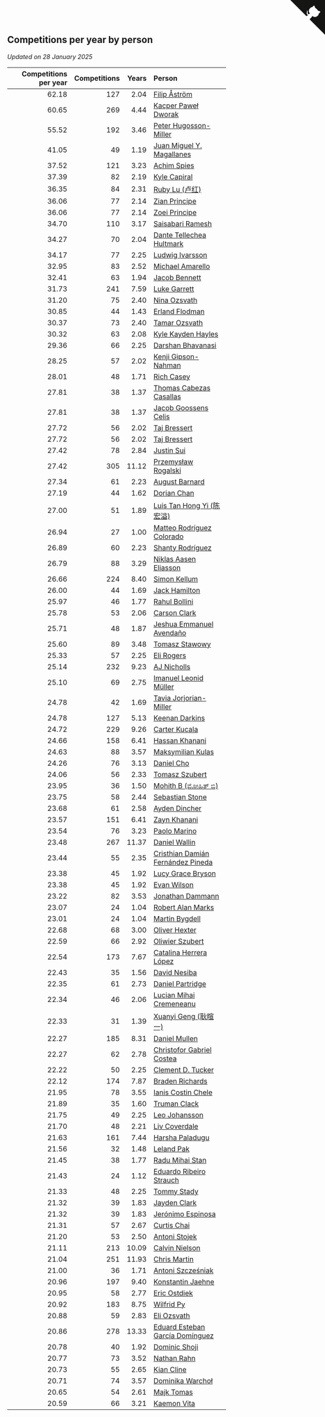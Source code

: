 ## Competitions per year by person

*Updated on 28 January 2025*

| Competitions per year | Competitions | Years | Person |
| ---: | ---: | ---: | :--- |
| 62.18 | 127 | 2.04 | [Filip Åström](https://www.worldcubeassociation.org/persons/2023ASTR01) |
| 60.65 | 269 | 4.44 | [Kacper Paweł Dworak](https://www.worldcubeassociation.org/persons/2020DWOR01) |
| 55.52 | 192 | 3.46 | [Peter Hugosson-Miller](https://www.worldcubeassociation.org/persons/2021HUGO01) |
| 41.05 | 49 | 1.19 | [Juan Miguel Y. Magallanes](https://www.worldcubeassociation.org/persons/2023MAGA09) |
| 37.52 | 121 | 3.23 | [Achim Spies](https://www.worldcubeassociation.org/persons/2021SPIE01) |
| 37.39 | 82 | 2.19 | [Kyle Capiral](https://www.worldcubeassociation.org/persons/2022CAPI02) |
| 36.35 | 84 | 2.31 | [Ruby Lu (卢红)](https://www.worldcubeassociation.org/persons/2022LURU01) |
| 36.06 | 77 | 2.14 | [Zian Principe](https://www.worldcubeassociation.org/persons/2022PRIN08) |
| 36.06 | 77 | 2.14 | [Zoei Principe](https://www.worldcubeassociation.org/persons/2022PRIN09) |
| 34.70 | 110 | 3.17 | [Saisabari Ramesh](https://www.worldcubeassociation.org/persons/2021RAME01) |
| 34.27 | 70 | 2.04 | [Dante Tellechea Hultmark](https://www.worldcubeassociation.org/persons/2023HULT01) |
| 34.17 | 77 | 2.25 | [Ludwig Ivarsson](https://www.worldcubeassociation.org/persons/2022IVAR01) |
| 32.95 | 83 | 2.52 | [Michael Amarello](https://www.worldcubeassociation.org/persons/2022AMAR09) |
| 32.41 | 63 | 1.94 | [Jacob Bennett](https://www.worldcubeassociation.org/persons/2023BENN04) |
| 31.73 | 241 | 7.59 | [Luke Garrett](https://www.worldcubeassociation.org/persons/2017GARR05) |
| 31.20 | 75 | 2.40 | [Nina Ozsvath](https://www.worldcubeassociation.org/persons/2022OZSV03) |
| 30.85 | 44 | 1.43 | [Erland Flodman](https://www.worldcubeassociation.org/persons/2023FLOD01) |
| 30.37 | 73 | 2.40 | [Tamar Ozsvath](https://www.worldcubeassociation.org/persons/2022OZSV04) |
| 30.32 | 63 | 2.08 | [Kyle Kayden Hayles](https://www.worldcubeassociation.org/persons/2022HAYL02) |
| 29.36 | 66 | 2.25 | [Darshan Bhavanasi](https://www.worldcubeassociation.org/persons/2022BHAV01) |
| 28.25 | 57 | 2.02 | [Kenji Gipson-Nahman](https://www.worldcubeassociation.org/persons/2023GIPS01) |
| 28.01 | 48 | 1.71 | [Rich Casey](https://www.worldcubeassociation.org/persons/2023CASE06) |
| 27.81 | 38 | 1.37 | [Thomas Cabezas Casallas](https://www.worldcubeassociation.org/persons/2023CASA08) |
| 27.81 | 38 | 1.37 | [Jacob Goossens Celis](https://www.worldcubeassociation.org/persons/2023CELI06) |
| 27.72 | 56 | 2.02 | [Taj Bressert](https://www.worldcubeassociation.org/persons/2023BRES01) |
| 27.72 | 56 | 2.02 | [Taj Bressert](https://www.worldcubeassociation.org/persons/2023BRES01) |
| 27.42 | 78 | 2.84 | [Justin Sui](https://www.worldcubeassociation.org/persons/2022SUIJ01) |
| 27.42 | 305 | 11.12 | [Przemysław Rogalski](https://www.worldcubeassociation.org/persons/2013ROGA02) |
| 27.34 | 61 | 2.23 | [August Barnard](https://www.worldcubeassociation.org/persons/2022BARN21) |
| 27.19 | 44 | 1.62 | [Dorian Chan](https://www.worldcubeassociation.org/persons/2023DORI01) |
| 27.00 | 51 | 1.89 | [Luis Tan Hong Yi (陈宏溢)](https://www.worldcubeassociation.org/persons/2023YILU01) |
| 26.94 | 27 | 1.00 | [Matteo Rodríguez Colorado](https://www.worldcubeassociation.org/persons/2024COLO04) |
| 26.89 | 60 | 2.23 | [Shanty Rodríguez](https://www.worldcubeassociation.org/persons/2022CUBI01) |
| 26.79 | 88 | 3.29 | [Niklas Aasen Eliasson](https://www.worldcubeassociation.org/persons/2021ELIA01) |
| 26.66 | 224 | 8.40 | [Simon Kellum](https://www.worldcubeassociation.org/persons/2016KELL12) |
| 26.00 | 44 | 1.69 | [Jack Hamilton](https://www.worldcubeassociation.org/persons/2023HAMI08) |
| 25.97 | 46 | 1.77 | [Rahul Bollini](https://www.worldcubeassociation.org/persons/2023BOLL01) |
| 25.78 | 53 | 2.06 | [Carson Clark](https://www.worldcubeassociation.org/persons/2023CLAR02) |
| 25.71 | 48 | 1.87 | [Jeshua Emmanuel Avendaño](https://www.worldcubeassociation.org/persons/2023AVEN01) |
| 25.60 | 89 | 3.48 | [Tomasz Stawowy](https://www.worldcubeassociation.org/persons/2021STAW01) |
| 25.33 | 57 | 2.25 | [Eli Rogers](https://www.worldcubeassociation.org/persons/2022ROGE05) |
| 25.14 | 232 | 9.23 | [AJ Nicholls](https://www.worldcubeassociation.org/persons/2015NICH04) |
| 25.10 | 69 | 2.75 | [Imanuel Leonid Müller](https://www.worldcubeassociation.org/persons/2022MULL02) |
| 24.78 | 42 | 1.69 | [Tavia Jorjorian-Miller](https://www.worldcubeassociation.org/persons/2023JORJ01) |
| 24.78 | 127 | 5.13 | [Keenan Darkins](https://www.worldcubeassociation.org/persons/2019DARK02) |
| 24.72 | 229 | 9.26 | [Carter Kucala](https://www.worldcubeassociation.org/persons/2015KUCA01) |
| 24.66 | 158 | 6.41 | [Hassan Khanani](https://www.worldcubeassociation.org/persons/2018KHAN26) |
| 24.63 | 88 | 3.57 | [Maksymilian Kulas](https://www.worldcubeassociation.org/persons/2021KULA02) |
| 24.26 | 76 | 3.13 | [Daniel Cho](https://www.worldcubeassociation.org/persons/2021CHOD01) |
| 24.06 | 56 | 2.33 | [Tomasz Szubert](https://www.worldcubeassociation.org/persons/2022SZUB02) |
| 23.95 | 36 | 1.50 | [Mohith B (ಮೋಹಿತ್ ಬಿ)](https://www.worldcubeassociation.org/persons/2023BMOH01) |
| 23.75 | 58 | 2.44 | [Sebastian Stone](https://www.worldcubeassociation.org/persons/2022STON09) |
| 23.68 | 61 | 2.58 | [Ayden Dincher](https://www.worldcubeassociation.org/persons/2022DINC01) |
| 23.57 | 151 | 6.41 | [Zayn Khanani](https://www.worldcubeassociation.org/persons/2018KHAN28) |
| 23.54 | 76 | 3.23 | [Paolo Marino](https://www.worldcubeassociation.org/persons/2021MARI04) |
| 23.48 | 267 | 11.37 | [Daniel Wallin](https://www.worldcubeassociation.org/persons/2013WALL03) |
| 23.44 | 55 | 2.35 | [Cristhian Damián Fernández Pineda](https://www.worldcubeassociation.org/persons/2022PINE05) |
| 23.38 | 45 | 1.92 | [Lucy Grace Bryson](https://www.worldcubeassociation.org/persons/2023BRYS01) |
| 23.38 | 45 | 1.92 | [Evan Wilson](https://www.worldcubeassociation.org/persons/2023WILS11) |
| 23.22 | 82 | 3.53 | [Jonathan Dammann](https://www.worldcubeassociation.org/persons/2021DAMM01) |
| 23.07 | 24 | 1.04 | [Robert Alan Marks](https://www.worldcubeassociation.org/persons/2024MARK03) |
| 23.01 | 24 | 1.04 | [Martin Bygdell](https://www.worldcubeassociation.org/persons/2024BYGD01) |
| 22.68 | 68 | 3.00 | [Oliver Hexter](https://www.worldcubeassociation.org/persons/2022HEXT01) |
| 22.59 | 66 | 2.92 | [Oliwier Szubert](https://www.worldcubeassociation.org/persons/2022SZUB01) |
| 22.54 | 173 | 7.67 | [Catalina Herrera López](https://www.worldcubeassociation.org/persons/2017LOPE31) |
| 22.43 | 35 | 1.56 | [David Nesiba](https://www.worldcubeassociation.org/persons/2023NESI01) |
| 22.35 | 61 | 2.73 | [Daniel Partridge](https://www.worldcubeassociation.org/persons/2022PART02) |
| 22.34 | 46 | 2.06 | [Lucian Mihai Cremeneanu](https://www.worldcubeassociation.org/persons/2023CREM01) |
| 22.33 | 31 | 1.39 | [Xuanyi Geng (耿暄一)](https://www.worldcubeassociation.org/persons/2023GENG02) |
| 22.27 | 185 | 8.31 | [Daniel Mullen](https://www.worldcubeassociation.org/persons/2016MULL04) |
| 22.27 | 62 | 2.78 | [Christofor Gabriel Costea](https://www.worldcubeassociation.org/persons/2022COST03) |
| 22.22 | 50 | 2.25 | [Clement D. Tucker](https://www.worldcubeassociation.org/persons/2022TUCK09) |
| 22.12 | 174 | 7.87 | [Braden Richards](https://www.worldcubeassociation.org/persons/2017RICH02) |
| 21.95 | 78 | 3.55 | [Ianis Costin Chele](https://www.worldcubeassociation.org/persons/2021CHEL01) |
| 21.89 | 35 | 1.60 | [Truman Clack](https://www.worldcubeassociation.org/persons/2023CLAC02) |
| 21.75 | 49 | 2.25 | [Leo Johansson](https://www.worldcubeassociation.org/persons/2022JOHA08) |
| 21.70 | 48 | 2.21 | [Liv Coverdale](https://www.worldcubeassociation.org/persons/2022COVE02) |
| 21.63 | 161 | 7.44 | [Harsha Paladugu](https://www.worldcubeassociation.org/persons/2017PALA08) |
| 21.56 | 32 | 1.48 | [Leland Pak](https://www.worldcubeassociation.org/persons/2023PAKL02) |
| 21.45 | 38 | 1.77 | [Radu Mihai Stan](https://www.worldcubeassociation.org/persons/2023STAN09) |
| 21.43 | 24 | 1.12 | [Eduardo Ribeiro Strauch](https://www.worldcubeassociation.org/persons/2023STRA33) |
| 21.33 | 48 | 2.25 | [Tommy Stady](https://www.worldcubeassociation.org/persons/2022STAD01) |
| 21.32 | 39 | 1.83 | [Jayden Clark](https://www.worldcubeassociation.org/persons/2023CLAR13) |
| 21.32 | 39 | 1.83 | [Jerónimo Espinosa](https://www.worldcubeassociation.org/persons/2023ESPI07) |
| 21.31 | 57 | 2.67 | [Curtis Chai](https://www.worldcubeassociation.org/persons/2022CHAI02) |
| 21.20 | 53 | 2.50 | [Antoni Stojek](https://www.worldcubeassociation.org/persons/2022STOJ03) |
| 21.11 | 213 | 10.09 | [Calvin Nielson](https://www.worldcubeassociation.org/persons/2014NIEL03) |
| 21.04 | 251 | 11.93 | [Chris Martin](https://www.worldcubeassociation.org/persons/2013MART03) |
| 21.00 | 36 | 1.71 | [Antoni Szcześniak](https://www.worldcubeassociation.org/persons/2023SZCZ04) |
| 20.96 | 197 | 9.40 | [Konstantin Jaehne](https://www.worldcubeassociation.org/persons/2015JAEH01) |
| 20.95 | 58 | 2.77 | [Eric Ostdiek](https://www.worldcubeassociation.org/persons/2022OSTD01) |
| 20.92 | 183 | 8.75 | [Wilfrid Py](https://www.worldcubeassociation.org/persons/2016PYWI01) |
| 20.88 | 59 | 2.83 | [Eli Ozsvath](https://www.worldcubeassociation.org/persons/2022OZSV01) |
| 20.86 | 278 | 13.33 | [Eduard Esteban García Domínguez](https://www.worldcubeassociation.org/persons/2011EDUA01) |
| 20.78 | 40 | 1.92 | [Dominic Shoji](https://www.worldcubeassociation.org/persons/2023SHOJ01) |
| 20.77 | 73 | 3.52 | [Nathan Rahn](https://www.worldcubeassociation.org/persons/2021RAHN01) |
| 20.73 | 55 | 2.65 | [Kian Cline](https://www.worldcubeassociation.org/persons/2022CLIN01) |
| 20.71 | 74 | 3.57 | [Dominika Warchoł](https://www.worldcubeassociation.org/persons/2021WARC01) |
| 20.65 | 54 | 2.61 | [Majk Tomas](https://www.worldcubeassociation.org/persons/2022TOMA05) |
| 20.59 | 66 | 3.21 | [Kaemon Vita](https://www.worldcubeassociation.org/persons/2021VITA01) |


<a href="https://github.com/jonatanklosko/wca_statistics" class="github-corner" aria-label="View source on Github"><svg width="80" height="80" viewBox="0 0 250 250" style="fill:#151513; color:#fff; position: absolute; top: 0; border: 0; right: 0;" aria-hidden="true"><path d="M0,0 L115,115 L130,115 L142,142 L250,250 L250,0 Z"></path><path d="M128.3,109.0 C113.8,99.7 119.0,89.6 119.0,89.6 C122.0,82.7 120.5,78.6 120.5,78.6 C119.2,72.0 123.4,76.3 123.4,76.3 C127.3,80.9 125.5,87.3 125.5,87.3 C122.9,97.6 130.6,101.9 134.4,103.2" fill="currentColor" style="transform-origin: 130px 106px;" class="octo-arm"></path><path d="M115.0,115.0 C114.9,115.1 118.7,116.5 119.8,115.4 L133.7,101.6 C136.9,99.2 139.9,98.4 142.2,98.6 C133.8,88.0 127.5,74.4 143.8,58.0 C148.5,53.4 154.0,51.2 159.7,51.0 C160.3,49.4 163.2,43.6 171.4,40.1 C171.4,40.1 176.1,42.5 178.8,56.2 C183.1,58.6 187.2,61.8 190.9,65.4 C194.5,69.0 197.7,73.2 200.1,77.6 C213.8,80.2 216.3,84.9 216.3,84.9 C212.7,93.1 206.9,96.0 205.4,96.6 C205.1,102.4 203.0,107.8 198.3,112.5 C181.9,128.9 168.3,122.5 157.7,114.1 C157.9,116.9 156.7,120.9 152.7,124.9 L141.0,136.5 C139.8,137.7 141.6,141.9 141.8,141.8 Z" fill="currentColor" class="octo-body"></path></svg></a><style>.github-corner:hover .octo-arm{animation:octocat-wave 560ms ease-in-out}@keyframes octocat-wave{0%,100%{transform:rotate(0)}20%,60%{transform:rotate(-25deg)}40%,80%{transform:rotate(10deg)}}@media (max-width:500px){.github-corner:hover .octo-arm{animation:none}.github-corner .octo-arm{animation:octocat-wave 560ms ease-in-out}}</style>
